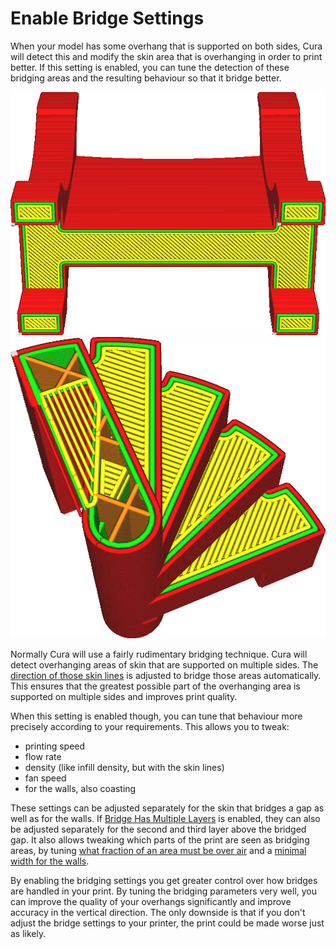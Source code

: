 Enable Bridge Settings
====
When your model has some overhang that is supported on both sides, Cura will detect this and modify the skin area that is overhanging in order to print better. If this setting is enabled, you can tune the detection of these bridging areas and the resulting behaviour so that it bridge better.

![When a bridge is detected, the skin lines are oriented to bridge the gap as best it can](../images/bridge_settings_enabled_default.png)
![With bridge settings enabled, the bridging lines are printed with different settings](../images/bridge_settings_enabled_enabled.png)

Normally Cura will use a fairly rudimentary bridging technique. Cura will detect overhanging areas of skin that are supported on multiple sides. The [direction of those skin lines](../shell/skin_angles.md) is adjusted to bridge those areas automatically. This ensures that the greatest possible part of the overhanging area is supported on multiple sides and improves print quality.

When this setting is enabled though, you can tune that behaviour more precisely according to your requirements. This allows you to tweak:
* printing speed
* flow rate
* density (like infill density, but with the skin lines)
* fan speed
* for the walls, also coasting

These settings can be adjusted separately for the skin that bridges a gap as well as for the walls. If [Bridge Has Multiple Layers](bridge_enable_more_layers.md) is enabled, they can also be adjusted separately for the second and third layer above the bridged gap. It also allows tweaking which parts of the print are seen as bridging areas, by tuning [what fraction of an area must be over air](bridge_skin_support_threshold.md) and a [minimal width for the walls](bridge_wall_min_length.md).

By enabling the bridging settings you get greater control over how bridges are handled in your print. By tuning the bridging parameters very well, you can improve the quality of your overhangs significantly and improve accuracy in the vertical direction. The only downside is that if you don't adjust the bridge settings to your printer, the print could be made worse just as likely.